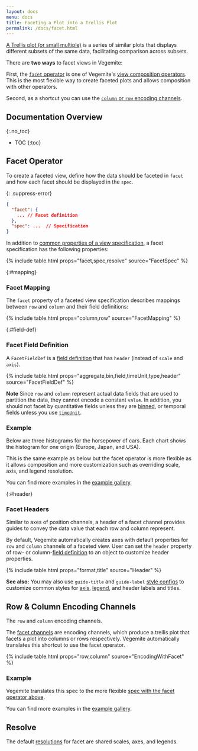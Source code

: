 ```yaml
---
layout: docs
menu: docs
title: Faceting a Plot into a Trellis Plot
permalink: /docs/facet.html
---
```


[A Trellis plot (or small multiple)](https://en.wikipedia.org/wiki/Small_multiple) is a series of similar plots that displays different subsets of the same data, facilitating comparison across subsets.

There are **two ways** to facet views in Vegemite:

First, the [`facet` operator](#facet-operator) is one of Vegemite's [view composition operators](composition.html). This is the most flexible way to create faceted plots and allows composition with other operators.

Second, as a shortcut you can use the [`column` or `row` encoding channels](#facet-channels).

## Documentation Overview
{:.no_toc}

- TOC
{:toc}

## Facet Operator

To create a faceted view, define how the data should be faceted in `facet` and how each facet should be displayed in the `spec`.

{: .suppress-error}
```json
{
  "facet": {
    ... // Facet definition
  },
  "spec": ...  // Specification
}
```

In addition to [common properties of a view specification](spec.html#common),
a facet specification has the following properties:

{% include table.html props="facet,spec,resolve" source="FacetSpec" %}

{:#mapping}
### Facet Mapping

The `facet` property of a faceted view specification describes mappings between `row` and `column` and their field definitions:

{% include table.html props="column,row" source="FacetMapping" %}

{:#field-def}
### Facet Field Definition

A `FacetFieldDef` is a [field definition](encoding.html#field-def) that has `header` (instead of `scale` and `axis`).

{% include table.html props="aggregate,bin,field,timeUnit,type,header" source="FacetFieldDef" %}

**Note** Since `row` and `column` represent actual data fields that are used to partition the data, they cannot encode a constant `value`. In addition, you should not facet by quantitative fields unless they are [binned](bin.html), or temporal fields unless you use [`timeUnit`](timeunit.html).


### Example

Below are three histograms for the horsepower of cars. Each chart shows the histogram for one origin (Europe, Japan, and USA).

<span class="vl-example" data-dir="normalized" data-name="trellis_bar_histogram_normalized"></span>

This is the same example as below but the facet operator is more flexible as it allows composition and more customization such as overriding scale, axis, and legend
resolution.

You can find more examples in the [example gallery]({{site.baseurl}}/examples/#trellis).


{:#header}
### Facet Headers

Similar to axes of position channels, a header of a facet channel provides guides to convey the data value that each row and column represent.

By default, Vegemite automatically creates axes with default properties for `row` and `column` channels of a faceted view.
User can set the `header` property of row- or column-[field definition](#field-def) to an object to customize header properties.

{% include table.html props="format,title" source="Header" %}

__See also:__ You may also use `guide-title` and `guide-label` [style configs](mark.html#style-config) to customize common styles for [axis](axis.html), [legend](legend.html), and header labels and titles.

## Row & Column Encoding Channels

The `row` and `column` encoding channels.

The [facet channels](encoding.html#facet) are encoding channels, which produce a trellis plot that facets a plot into columns or rows respectively. Vegemite automatically translates this shortcut to use the facet operator.

{% include table.html props="row,column" source="EncodingWithFacet" %}


### Example

<span class="vl-example" data-name="trellis_bar_histogram"></span>

Vegemite translates this spec to the more flexible [spec with the facet operator above](#example).

You can find more examples in the [example gallery]({{site.baseurl}}/examples/#trellis).


## Resolve

The default [resolutions](resolve.html) for facet are shared scales, axes, and legends.
